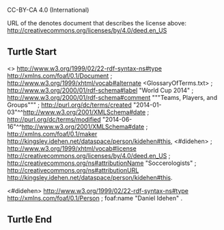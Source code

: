 CC-BY-CA 4.0 (International) 

URL of the denotes document that describes the license above: <http://creativecommons.org/licenses/by/4.0/deed.en_US> 

## Turtle Start ##

<> 
<http://www.w3.org/1999/02/22-rdf-syntax-ns#type> <http://xmlns.com/foaf/0.1/Document> ;
<http://www.w3.org/1999/xhtml/vocab#alternate> <GlossaryOfTerms.txt> ;
<http://www.w3.org/2000/01/rdf-schema#label> "World Cup 2014" ;
<http://www.w3.org/2000/01/rdf-schema#comment> """Teams, Players, and Groups""" ;
<http://purl.org/dc/terms/created> "2014-01-03"^^<http://www.w3.org/2001/XMLSchema#date> ;
<http://purl.org/dc/terms/modified> "2014-06-16"^^<http://www.w3.org/2001/XMLSchema#date> ;
<http://xmlns.com/foaf/0.1/maker>  <http://kingsley.idehen.net/dataspace/person/kidehen#this>, <#didehen> ;
<http://www.w3.org/1999/xhtml/vocab#license> <http://creativecommons.org/licenses/by/4.0/deed.en_US> ;
<http://creativecommons.org/ns#attributionName> "Soccerologists" ;
<http://creativecommons.org/ns#attributionURL> <http://kingsley.idehen.net/dataspace/person/kidehen#this>.

<#didehen>
<http://www.w3.org/1999/02/22-rdf-syntax-ns#type> <http://xmlns.com/foaf/0.1/Person> ;
foaf:name "Daniel Idehen" .

## Turtle End ##
